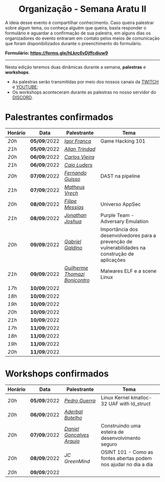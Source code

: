 <h1 align="center"> Organização - Semana Aratu II </h1>

A ideia desse evento é compartilhar conhecimento. Caso queira palestrar sobre algum tema, ou conheça alguém que queira, basta responder o formulário e aguardar a confirmação de sua palestra, em alguns dias os organizadores do evento entraram em contato pelos meios de comunicação que foram disponibilizados durante o preenchimento do formulário.

**Formulário: https://forms.gle/hLkrc6vDjffcdiuw9**

---

Nesta edição teremos duas dinâmicas durante a semana, **palestras** e **workshops**.

- As palestras serão transmitidas por meio dos nossos canais da [TWITCH](https://www.twitch.tv/boitatech) e  [YOUTUBE](https://www.youtube.com/channel/UC7HAEoQjhtcCFWjgcivluyA);
- Os workshops aconteceram durante as palestras no nosso servidor do [DISCORD](https://discord.gg/boitatech).

# Palestrantes confirmados

| Horário | Data | Palestrante | Tema |
|---------|------|-------------|------|
| *20h* | **05/09**/2022 | *[Igor Franca](https://www.linkedin.com/in/igor-franca/)* | Game Hacking 101
| *21h* | **05/09**/2022 | *[Allan Trindad](https://www.linkedin.com/in/allan-trindad-7296091bb/)* |
| *20h* | **06/09**/2022 | *[Carlos Vieira](https://www.linkedin.com/in/carlosevieira/)* |
| *21h* | **06/09**/2022 | *[Caio Luders](https://www.linkedin.com/in/caioluders/)* |
| *20h* | **07/09**/2022 | *[Fernando Guisso](https://www.linkedin.com/in/fernandoguisso/)* | DAST na pipeline
| *21h* | **07/09**/2022 | *[Matheus Vrech](https://www.linkedin.com/in/vrech/)* |
| *20h* | **08/09**/2022 | *[Filipe Messias](https://www.linkedin.com/in/fmessias/)* | Universo AppSec
| *21h* | **08/09**/2022 | *[Jonathan Joshua](https://www.linkedin.com/in/jonathanjdr/)* | Purple Team - Adversary Emulation
| *20h* | **09/09**/2022 | *[Gabriel Galdino](https://www.linkedin.com/in/gabogaldino/)* | Importância dos desenvolvedores para a prevenção de vulnerabilidades na construção de aplicações
| *21h* | **09/09**/2022 | *[Guilherme Thomazi Bonicontro](https://www.linkedin.com/in/guithomazi/)* | Malwares ELF e a scene Linux
| *17h* | **10/09**/2022 | *[]()* |
| *18h* | **10/09**/2022 | *[]()* |
| *19h* | **10/09**/2022 | *[]()* |
| *20h* | **10/09**/2022 | *[]()* |
| *21h* | **10/09**/2022 | *[]()* |
| *17h* | **11/09**/2022 | *[]()* |
| *18h* | **11/09**/2022 | *[]()* |
| *19h* | **11/09**/2022 | *[]()* |
| *20h* | **11/09**/2022 | *[]()* |

# Workshops confirmados

| Horário | Data | Palestrante | Tema |
|---------|------|-------------|------|
| *20h* | **05/09**/2022 | *[Pedro Guerra](https://www.linkedin.com/in/x0xten/)* | Linux Kernel kmalloc-32 UAF with ld_struct
| *20h* | **06/09**/2022 | *[Aderbal Botelho](https://www.linkedin.com/in/aderbalbotelho/)* |
| *20h* | **07/09**/2022 | *[Daniel Gonçalves Araujo](https://www.linkedin.com/in/dandga/)* | Construindo uma esteira de desenvolvimento seguro
| *20h* | **08/09**/2022 | *JC GreenMind* | OSINT 101 - Como as fontes abertas podem nos ajudar no dia a dia
| *20h* | **09/09**/2022 |


